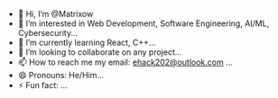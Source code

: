 - 👋 Hi, I’m @Matrixow
- 👀 I’m interested in Web Development, Software Engineering, AI/ML, Cybersecurity...
- 🌱 I’m currently learning React, C++...
- 💞️ I’m looking to collaborate on any project...
- 📫 How to reach me my email: ehack202@outlook.com ...
- 😄 Pronouns: He/Him...
- ⚡ Fun fact: ...

<!---
Matrixow/Matrixow is a ✨ special ✨ repository because its `README.md` (this file) appears on your GitHub profile.
You can click the Preview link to take a look at your changes.
--->
